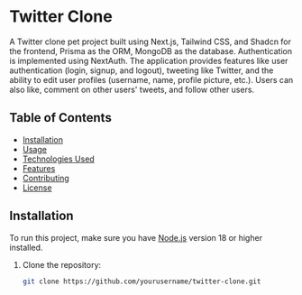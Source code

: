 # Twitter Clone

A Twitter clone pet project built using Next.js, Tailwind CSS, and Shadcn for the frontend, Prisma as the ORM, MongoDB as the database. Authentication is implemented using NextAuth. The application provides features like user authentication (login, signup, and logout), tweeting like Twitter, and the ability to edit user profiles (username, name, profile picture, etc.). Users can also like, comment on other users' tweets, and follow other users.

## Table of Contents

- [Installation](#installation)
- [Usage](#usage)
- [Technologies Used](#technologies-used)
- [Features](#features)
- [Contributing](#contributing)
- [License](#license)

## Installation

To run this project, make sure you have [Node.js](https://nodejs.org/) version 18 or higher installed.

1. Clone the repository:

   ```bash
   git clone https://github.com/yourusername/twitter-clone.git
   ```
